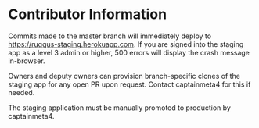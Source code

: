 # Contributor Information

Commits made to the master branch will immediately deploy to https://ruqqus-staging.herokuapp.com. If you are signed into the staging app as a level 3 admin or higher, 500 errors will display the crash message in-browser.

Owners and deputy owners can provision branch-specific clones of the staging app for any open PR upon request. Contact captainmeta4 for this if needed.

The staging application must be manually promoted to production by captainmeta4. 
